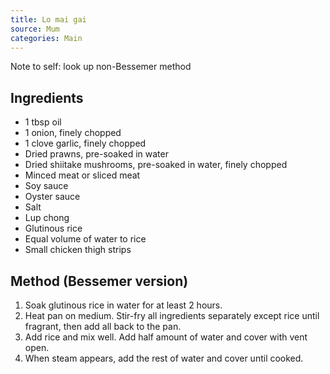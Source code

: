 ```yaml
---
title: Lo mai gai
source: Mum
categories: Main
---
```


Note to self: look up non-Bessemer method

## Ingredients
* 1 tbsp oil
* 1 onion, finely chopped
* 1 clove garlic, finely chopped
* Dried prawns, pre-soaked in water
* Dried shiitake mushrooms, pre-soaked in water, finely chopped
* Minced meat or sliced meat
* Soy sauce
* Oyster sauce
* Salt
* Lup chong
* Glutinous rice
* Equal volume of water to rice
* Small chicken thigh strips

## Method (Bessemer version)
1. Soak glutinous rice in water for at least 2 hours.
2. Heat pan on medium. Stir-fry all ingredients separately except rice until fragrant, then add all back to the pan.
3. Add rice and mix well. Add half amount of water and cover with vent open.
4. When steam appears, add the rest of water and cover until cooked.